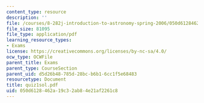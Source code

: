 ```yaml
---
content_type: resource
description: ''
file: /courses/8-282j-introduction-to-astronomy-spring-2006/050d6128462a19c32ab84e21af2261c8_quiz1sol.pdf
file_size: 81095
file_type: application/pdf
learning_resource_types:
- Exams
license: https://creativecommons.org/licenses/by-nc-sa/4.0/
ocw_type: OCWFile
parent_title: Exams
parent_type: CourseSection
parent_uid: d5d26b48-785d-28bc-b6b1-6cc1f5e68483
resourcetype: Document
title: quiz1sol.pdf
uid: 050d6128-462a-19c3-2ab8-4e21af2261c8
---
```

